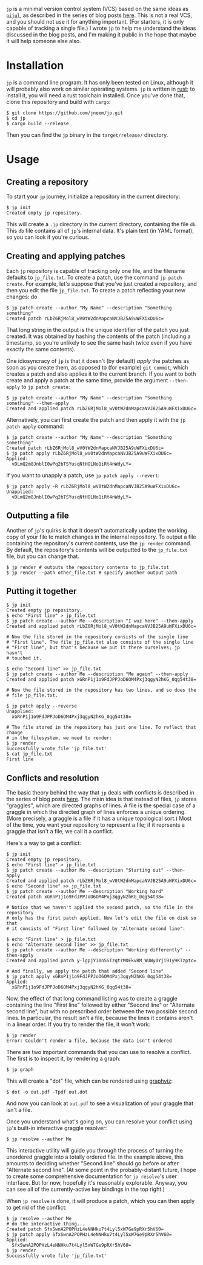 `jp` is a minimal version control system (VCS) based on the same ideas as
[`pijul`](https://pijul.com), as described in the series of blog posts
[here](https://jneem.github.io). This is not a real VCS, and you should not use
it for anything important. (For starters, it is only capable of tracking a
single file.) I wrote `jp` to help me understand the ideas discussed in the
blog posts, and I'm making it public in the hope that maybe it will help
someone else also.

# Installation

`jp` is a command line program. It has only been tested on Linux, although it
will probably also work on similar operating systems.
`jp` is written in [rust](https://rust-lang.org); to install it, you will need
a rust toolchain installed. Once you've done that, clone this repository and
build with `cargo`:

```
$ git clone https://github.com/jneem/jp.git
$ cd jp
$ cargo build --release
```

Then you can find the `jp` binary in the `target/release/` directory.

# Usage

## Creating a repository

To start your `jp` journey, initialize a repository in the current directory:
```
$ jp init
Created empty jp repository.
```

This will create a `.jp` directory in the current directory, containing the
file `db`. This `db` file contains all of `jp`'s internal data. It's plain text
(in YAML format), so you can look if you're curious.

## Creating and applying patches

Each `jp` repository is capable of tracking only one file, and the filename
defaults to `jp_file.txt`. To create a patch, use the command `jp patch create`.
For example, let's suppose that you've just created a repository, and then you edit the
file `jp_file.txt`. To create a patch reflecting your new changes: do
```
$ jp patch create --author "My Name" --description "Something something"
Created patch rLbZ6RjMol8_wV0tW2dnMapcaNVJB25A9uWFXixDU6c=
```
That long string in the output is the unique identifier of the patch you just created.
It was obtained by hashing the contents of the patch (including a timestamp, so you're
unlikely to see the same hash twice even if you have exactly the same contents).

One idiosyncracy of `jp` is that it doesn't (by default) *apply* the patches as soon
as you create them, as opposed to (for example) `git commit`, which creates a patch
and also applies it to the current branch. If you want to both create and apply a patch
at the same time, provide the argument `--then-apply` to `jp patch create`:
```
$ jp patch create --author "My Name" --description "Something something" --then-apply
Created and applied patch rLbZ6RjMol8_wV0tW2dnMapcaNVJB25A9uWFXixDU6c=
```

Alternatively, you can first create the patch and then apply it with the `jp patch apply` command:
```
$ jp patch create --author "My Name" --description "Something something"
Created patch rLbZ6RjMol8_wV0tW2dnMapcaNVJB25A9uWFXixDU6c=
$ jp patch apply rLbZ6RjMol8_wV0tW2dnMapcaNVJB25A9uWFXixDU6c=
Applied:
  vDLmQ2m8JnblI0wPq2bTSYusqNtHOLNo1iRt4nWdyLY=
```

If you want to unapply a patch, use `jp patch apply --revert`:
```
$ jp patch apply -R rLbZ6RjMol8_wV0tW2dnMapcaNVJB25A9uWFXixDU6c=
Unapplied:
  vDLmQ2m8JnblI0wPq2bTSYusqNtHOLNo1iRt4nWdyLY=
```

## Outputting a file

Another of `jp`'s quirks is that it doesn't automatically update the working
copy of your file to match changes in the internal repository. To output a file
containing the repository's current contents, use the `jp render` command. By default,
the repository's contents will be outputted to the `jp_file.txt` file, but you can
change that.
```
$ jp render # outputs the repository contents to jp_file.txt
$ jp render --path other_file.txt # specify another output path
```

## Putting it together

```
$ jp init
Created empty jp repository.
$ echo "First line" > jp_file.txt
$ jp patch create --author Me --description "I wuz here" --then-apply
Created and applied patch rLbZ6RjMol8_wV0tW2dnMapcaNVJB25A9uWFXixDU6c=

# Now the file stored in the repository consists of the single line
# "First line". The file jp_file.txt also consists of the single line
# "First line", but that's because we put it there ourselves; jp hasn't
# touched it.

$ echo "Second line" >> jp_file.txt
$ jp patch create --author Me --description "Me again" --then-apply
Created and applied patch xGRnP1j1o9FdJPPJoD6OM4Pxj3qgyN2hKG_0qg54t38=

# Now the file stored in the repository has two lines, and so does the
# file jp_file.txt.

$ jp patch apply --reverse
Unapplied:
  xGRnP1j1o9FdJPPJoD6OM4Pxj3qgyN2hKG_0qg54t38=

# The file stored in the repository has just one line. To reflect that change
# in the filesystem, we need to render:
$ jp render
Successfully wrote file 'jp_file.txt'
$ cat jp_file.txt
First line
```

## Conflicts and resolution

The basic theory behind the way that `jp` deals with conflicts is described
in the series of blog posts [here](https://jneem.github.io/). The main idea
is that instead of files, `jp` stores "graggles", which are directed graphs
of lines. A file is the special case of a graggle in which the directed graph
of lines enforces a unique ordering. (More precisely, a graggle is a file if
it has a unique topological sort.) Most of the time, you want your repository
to represent a file; if it reprsents a graggle that isn't a file, we call it
a conflict.

Here's a way to get a conflict:
```
$ jp init
Created empty jp repository.
$ echo "First line" > jp_file.txt
$ jp patch create --author Me --description "Starting out" --then-apply
Created and applied patch rLbZ6RjMol8_wV0tW2dnMapcaNVJB25A9uWFXixDU6c=
$ echo "Second line" >> jp_file.txt
$ jp patch create --author Me --description "Working hard"
Created patch xGRnP1j1o9FdJPPJoD6OM4Pxj3qgyN2hKG_0qg54t38=

# Notice that we haven't applied the second patch, so the file in the repository
# only has the first patch applied. Now let's edit the file on disk so that
# it consists of "First line" followed by "Alternate second line":

$ echo "First line" > jp_file.txt
$ echo "Alternate second line" >> jp_file.txt
$ jp patch create --author Me --description "Working differently" --then-apply
Created and applied patch y-lgpjY30n5STzqtrMOEkvBM_WUWy0Yji91y9KTzptc=

# And finally, we apply the patch that added "Second line"
$ jp patch apply xGRnP1j1o9FdJPPJoD6OM4Pxj3qgyN2hKG_0qg54t38=
Applied:
  xGRnP1j1o9FdJPPJoD6OM4Pxj3qgyN2hKG_0qg54t38=
```

Now, the effect of that long command listing was to create a graggle containing
the line "First line" followed by either "Second line" or "Alternate second line",
but with no prescribed order between the two possible second lines. In particular,
the result isn't a file, because the lines it contains aren't in a linear order.
If you try to render the file, it won't work:
```
$ jp render
Error: Couldn't render a file, because the data isn't ordered
```

There are two important commands that you can use to resolve a conflict. The first
is to inspect it, by rendering a graph:
```
$ jp graph
```
This will create a "dot" file, which can be rendered using
[graphviz](https://www.graphviz.org):
```
$ dot -o out.pdf -Tpdf out.dot
```
And now you can look at `out.pdf` to see a visualization of your graggle that isn't
a file.

Once you understand what's going on, you can resolve your conflict using `jp`'s
built-in interactive graggle resolver:
```
$ jp resolve --author Me
```
This interactive utility will guide you through the process of turning the
unordered graggle into a totally ordered file. In the example above, this
amounts to deciding whether "Second line" should go before or after "Alternate
second line". (At some point in the probably-distant future, I hope to create
some comprehensive documentation for `jp resolve`'s user interface. But for
now, hopefully it's reasonably explorable. Anyway, you can see all of the
currently-active key bindings in the top right.)

When `jp resolve` is done, it will produce a patch, which you can then apply
to get rid of the conflict:
```
$ jp resolve --author Me
# do the interactive thing...
Created patch SfxSwnA2POPHzL4eNNHku7t4Lyl5xW7Ge9pRXr5hV60=
$ jp patch apply SfxSwnA2POPHzL4eNNHku7t4Lyl5xW7Ge9pRXr5hV60=
Applied:
  SfxSwnA2POPHzL4eNNHku7t4Lyl5xW7Ge9pRXr5hV60=
$ jp render
Successfully wrote file 'jp_file.txt'
```

